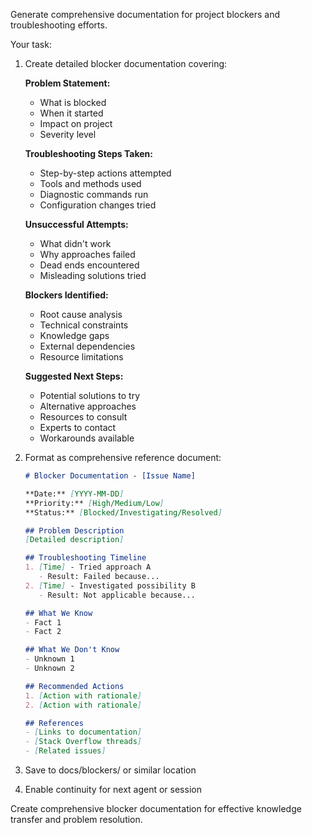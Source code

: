 Generate comprehensive documentation for project blockers and troubleshooting efforts.

Your task:
1. Create detailed blocker documentation covering:

   **Problem Statement:**
   - What is blocked
   - When it started
   - Impact on project
   - Severity level

   **Troubleshooting Steps Taken:**
   - Step-by-step actions attempted
   - Tools and methods used
   - Diagnostic commands run
   - Configuration changes tried

   **Unsuccessful Attempts:**
   - What didn't work
   - Why approaches failed
   - Dead ends encountered
   - Misleading solutions tried

   **Blockers Identified:**
   - Root cause analysis
   - Technical constraints
   - Knowledge gaps
   - External dependencies
   - Resource limitations

   **Suggested Next Steps:**
   - Potential solutions to try
   - Alternative approaches
   - Resources to consult
   - Experts to contact
   - Workarounds available

2. Format as comprehensive reference document:
   ```markdown
   # Blocker Documentation - [Issue Name]

   **Date:** [YYYY-MM-DD]
   **Priority:** [High/Medium/Low]
   **Status:** [Blocked/Investigating/Resolved]

   ## Problem Description
   [Detailed description]

   ## Troubleshooting Timeline
   1. [Time] - Tried approach A
      - Result: Failed because...
   2. [Time] - Investigated possibility B
      - Result: Not applicable because...

   ## What We Know
   - Fact 1
   - Fact 2

   ## What We Don't Know
   - Unknown 1
   - Unknown 2

   ## Recommended Actions
   1. [Action with rationale]
   2. [Action with rationale]

   ## References
   - [Links to documentation]
   - [Stack Overflow threads]
   - [Related issues]
   ```

3. Save to docs/blockers/ or similar location

4. Enable continuity for next agent or session

Create comprehensive blocker documentation for effective knowledge transfer and problem resolution.
